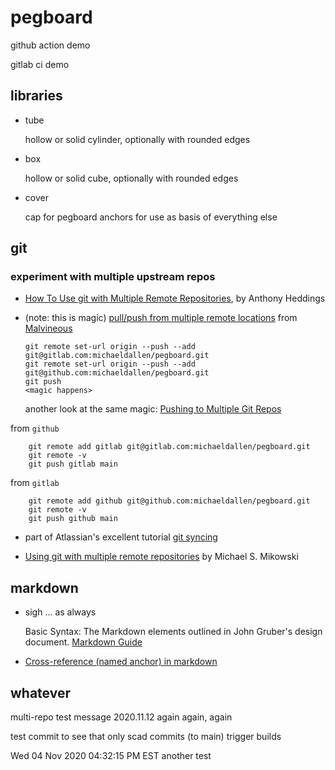 # pegboard

github action demo

gitlab ci demo

## libraries

* tube

  hollow or solid cylinder, optionally with rounded edges

* box

  hollow or solid cube, optionally with rounded edges

* cover

  cap for pegboard anchors for use as basis of everything else

## git

### experiment with multiple upstream repos

  * [How To Use git with Multiple Remote Repositories](https://www.cloudsavvyit.com/2464/how-to-use-git-with-multiple-remote-repositories/), by Anthony Heddings

  * <a name="magic"></a>(note: this is magic)
    [pull/push from multiple remote locations](https://stackoverflow.com/questions/849308/pull-push-from-multiple-remote-locations)
    from [Malvineous](https://stackoverflow.com/users/308237/malvineous)

        git remote set-url origin --push --add git@gitlab.com:michaeldallen/pegboard.git
        git remote set-url origin --push --add git@github.com:michaeldallen/pegboard.git
        git push
        <magic happens>

    another look at the same magic: [Pushing to Multiple Git Repos](https://gist.github.com/rvl/c3f156e117e22a25f242)

  from `github`

        git remote add gitlab git@gitlab.com:michaeldallen/pegboard.git
        git remote -v
        git push gitlab main

  from `gitlab`

        git remote add github git@github.com:michaeldallen/pegboard.git
        git remote -v
        git push github main

  * part of Atlassian's excellent tutorial [git syncing](https://www.atlassian.com/git/tutorials/syncing)

  * [Using git with multiple remote repositories](https://mmikowski.github.io/git-cross-origin/)
    by Michael S. Mikowski

## markdown

* sigh ... as always

  Basic Syntax: The Markdown elements outlined in John Gruber's design document.
  [Markdown Guide](https://www.markdownguide.org/basic-syntax/)

* [Cross-reference (named anchor) in markdown](https://stackoverflow.com/questions/5319754/cross-reference-named-anchor-in-markdown)

## whatever
multi-repo test message 2020.11.12
again
again, again
  

test commit to see that only scad commits (to main) trigger builds

Wed 04 Nov 2020 04:32:15 PM EST
another test
